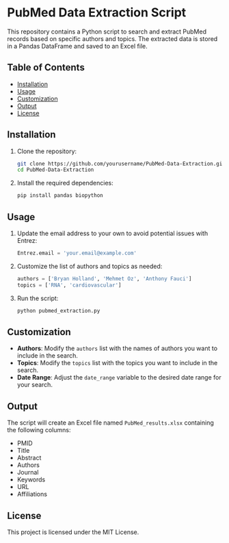 # PubMed Data Extraction Script

This repository contains a Python script to search and extract PubMed records based on specific authors and topics. The extracted data is stored in a Pandas DataFrame and saved to an Excel file.

## Table of Contents
- [Installation](#installation)
- [Usage](#usage)
- [Customization](#customization)
- [Output](#output)
- [License](#license)

## Installation

1. Clone the repository:
    ```sh
    git clone https://github.com/yourusername/PubMed-Data-Extraction.git
    cd PubMed-Data-Extraction
    ```

2. Install the required dependencies:
    ```sh
    pip install pandas biopython
    ```

## Usage

1. Update the email address to your own to avoid potential issues with Entrez:
    ```python
    Entrez.email = 'your.email@example.com'
    ```

2. Customize the list of authors and topics as needed:
    ```python
    authors = ['Bryan Holland', 'Mehmet Oz', 'Anthony Fauci']
    topics = ['RNA', 'cardiovascular']
    ```

3. Run the script:
    ```sh
    python pubmed_extraction.py
    ```

## Customization

- **Authors**: Modify the `authors` list with the names of authors you want to include in the search.
- **Topics**: Modify the `topics` list with the topics you want to include in the search.
- **Date Range**: Adjust the `date_range` variable to the desired date range for your search.

## Output

The script will create an Excel file named `PubMed_results.xlsx` containing the following columns:
- PMID
- Title
- Abstract
- Authors
- Journal
- Keywords
- URL
- Affiliations

## License

This project is licensed under the MIT License.
